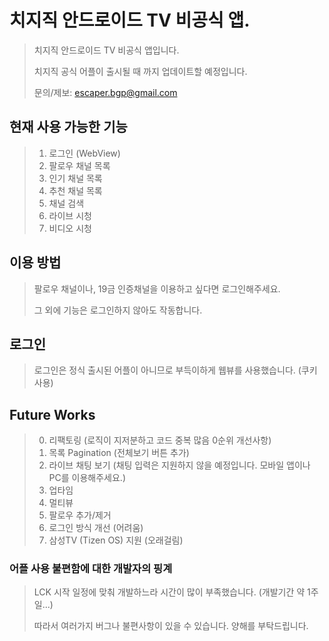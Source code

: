 # 치지직 안드로이드 TV 비공식 앱.
>치지직 안드로이드 TV 비공식 앱입니다.
>
>치지직 공식 어플이 출시될 때 까지 업데이트할 예정입니다.
>
>문의/제보: escaper.bgp@gmail.com

## 현재 사용 가능한 기능
>1. 로그인 (WebView)
>2. 팔로우 채널 목록
>3. 인기 채널 목록
>4. 추천 채널 목록
>5. 채널 검색
>6. 라이브 시청
>7. 비디오 시청

## 이용 방법
>팔로우 채널이나, 19금 인증채널을 이용하고 싶다면 로그인해주세요. 
>
>그 외에 기능은 로그인하지 않아도 작동합니다.

## 로그인
>로그인은 정식 출시된 어플이 아니므로 부득이하게 웹뷰를 사용했습니다. (쿠키 사용)


## Future Works
>0. 리팩토링 (로직이 지저분하고 코드 중복 많음 0순위 개선사항)
>1. 목록 Pagination (전체보기 버튼 추가)
>2. 라이브 채팅 보기 (채팅 입력은 지원하지 않을 예정입니다. 모바일 앱이나 PC를 이용해주세요.)
>3. 업타임
>4. 멀티뷰
>5. 팔로우 추가/제거 
>6. 로그인 방식 개선 (어려움)
>7. 삼성TV (Tizen OS) 지원 (오래걸림)

### 어플 사용 불편함에 대한 개발자의 핑계
>LCK 시작 일정에 맞춰 개발하느라 시간이 많이 부족했습니다. (개발기간 약 1주일...) 
>
>따라서 여러가지 버그나 불편사항이 있을 수 있습니다. 양해를 부탁드립니다.